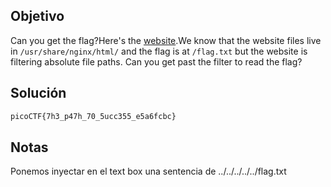 ## Objetivo
Can you get the flag?Here's the [website](http://saturn.picoctf.net:55793/).We know that the website files live in `/usr/share/nginx/html/` and the flag is at `/flag.txt` but the website is filtering absolute file paths. Can you get past the filter to read the flag?
## Solución
```bash
picoCTF{7h3_p47h_70_5ucc355_e5a6fcbc}
```
## Notas
Ponemos inyectar en el text box una sentencia de ../../../../../flag.txt
